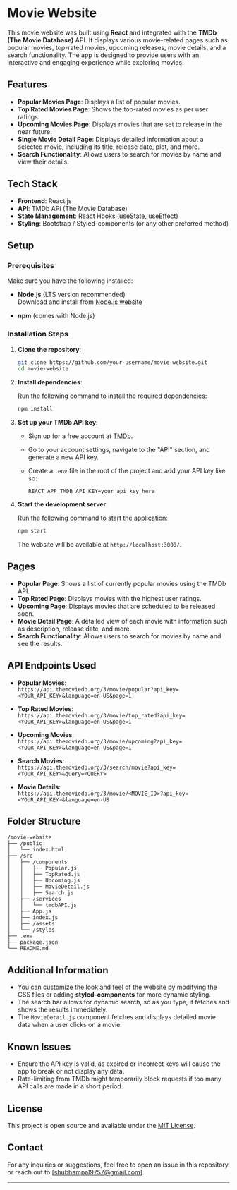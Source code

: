 # Movie Website

This movie website was built using **React** and integrated with the **TMDb (The Movie Database)** API. It displays various movie-related pages such as popular movies, top-rated movies, upcoming releases, movie details, and a search functionality. The app is designed to provide users with an interactive and engaging experience while exploring movies.

## Features

- **Popular Movies Page**: Displays a list of popular movies.
- **Top Rated Movies Page**: Shows the top-rated movies as per user ratings.
- **Upcoming Movies Page**: Displays movies that are set to release in the near future.
- **Single Movie Detail Page**: Displays detailed information about a selected movie, including its title, release date, plot, and more.
- **Search Functionality**: Allows users to search for movies by name and view their details.

## Tech Stack

- **Frontend**: React.js
- **API**: TMDb API (The Movie Database)
- **State Management**: React Hooks (useState, useEffect)
- **Styling**: Bootstrap / Styled-components (or any other preferred method)

## Setup

### Prerequisites

Make sure you have the following installed:

- **Node.js** (LTS version recommended)  
  Download and install from [Node.js website](https://nodejs.org/)
  
- **npm** (comes with Node.js)

### Installation Steps

1. **Clone the repository**:

   ```bash
   git clone https://github.com/your-username/movie-website.git
   cd movie-website
   ```

2. **Install dependencies**:

   Run the following command to install the required dependencies:

   ```bash
   npm install
   ```

3. **Set up your TMDb API key**:

   - Sign up for a free account at [TMDb](https://www.themoviedb.org/).
   - Go to your account settings, navigate to the "API" section, and generate a new API key.
   - Create a `.env` file in the root of the project and add your API key like so:

     ```
     REACT_APP_TMDB_API_KEY=your_api_key_here
     ```

4. **Start the development server**:

   Run the following command to start the application:

   ```bash
   npm start
   ```

   The website will be available at `http://localhost:3000/`.

## Pages

- **Popular Page**: Shows a list of currently popular movies using the TMDb API.
- **Top Rated Page**: Displays movies with the highest user ratings.
- **Upcoming Page**: Displays movies that are scheduled to be released soon.
- **Movie Detail Page**: A detailed view of each movie with information such as description, release date, and more.
- **Search Functionality**: Allows users to search for movies by name and see the results.

## API Endpoints Used

- **Popular Movies**:  
  `https://api.themoviedb.org/3/movie/popular?api_key=<YOUR_API_KEY>&language=en-US&page=1`

- **Top Rated Movies**:  
  `https://api.themoviedb.org/3/movie/top_rated?api_key=<YOUR_API_KEY>&language=en-US&page=1`

- **Upcoming Movies**:  
  `https://api.themoviedb.org/3/movie/upcoming?api_key=<YOUR_API_KEY>&language=en-US&page=1`

- **Search Movies**:  
  `https://api.themoviedb.org/3/search/movie?api_key=<YOUR_API_KEY>&query=<QUERY>`

- **Movie Details**:  
  `https://api.themoviedb.org/3/movie/<MOVIE_ID>?api_key=<YOUR_API_KEY>&language=en-US`

## Folder Structure

```
/movie-website
├── /public
│   └── index.html
├── /src
│   ├── /components
│   │   ├── Popular.js
│   │   ├── TopRated.js
│   │   ├── Upcoming.js
│   │   ├── MovieDetail.js
│   │   ├── Search.js
│   ├── /services
│   │   └── tmdbAPI.js
│   ├── App.js
│   ├── index.js
│   ├── /assets
│   └── /styles
├── .env
├── package.json
└── README.md
```

## Additional Information

- You can customize the look and feel of the website by modifying the CSS files or adding **styled-components** for more dynamic styling.
- The search bar allows for dynamic search, so as you type, it fetches and shows the results immediately.
- The `MovieDetail.js` component fetches and displays detailed movie data when a user clicks on a movie.

## Known Issues

- Ensure the API key is valid, as expired or incorrect keys will cause the app to break or not display any data.
- Rate-limiting from TMDb might temporarily block requests if too many API calls are made in a short period.

## License

This project is open source and available under the [MIT License](LICENSE).

## Contact

For any inquiries or suggestions, feel free to open an issue in this repository or reach out to [shubhampal9757@gmail.com].

---
